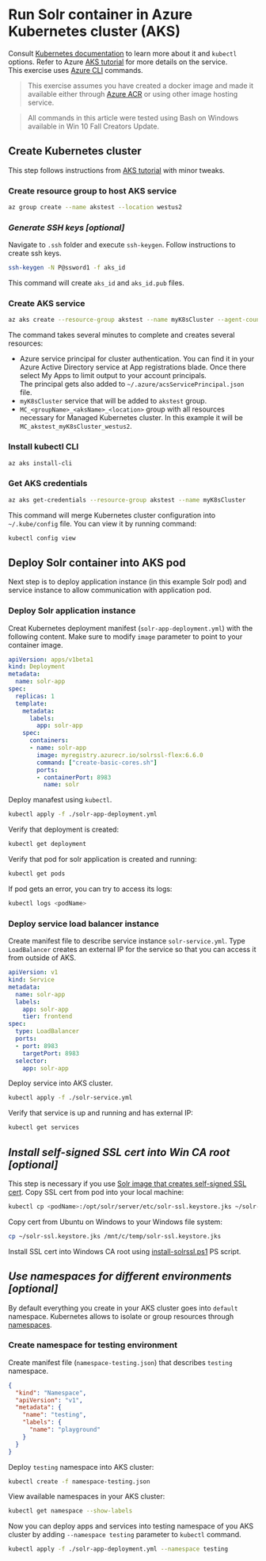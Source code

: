 # Run Solr container in Azure Kubernetes cluster (AKS)
Consult [Kubernetes documentation][kube-doc] to learn more about it and `kubectl` options. Refer to Azure [AKS tutorial][aks-tutorial] for more details on the service.  
This exercise uses [Azure CLI][az-cli] commands.

>This exercise assumes you have created a docker image and made it available either through [Azure ACR][acr-article] or using other image hosting service.

>All commands in this article were tested using Bash on Windows available in Win 10 Fall Creators Update.

## Create Kubernetes cluster
This step follows instructions from [AKS tutorial][aks-tutorial] with minor tweaks. 

### Create resource group to host AKS service
```bash
az group create --name akstest --location westus2
```

### _Generate SSH keys [optional]_
Navigate to `.ssh` folder and execute `ssh-keygen`. Follow instructions to create ssh keys.
```bash
ssh-keygen -N P@ssword1 -f aks_id
```
This command will create `aks_id` and `aks_id.pub` files.

### Create AKS service
```bash
az aks create --resource-group akstest --name myK8sCluster --agent-count 1 --ssh-key-value ~/.ssh/aks_id.pub
```
The command takes several minutes to complete and creates several resources:
* Azure service principal for cluster authentication. You can find it in your Azure Active Directory service at App registrations blade. Once there select My Apps to limit output to your account principals.  
The principal gets also added to `~/.azure/acsServicePrincipal.json` file.
* `myK8sCluster` service that will be added to `akstest` group.
* `MC_<groupName>_<aksName>_<location>` group with all resources necessary for Managed Kubernetes cluster. In this example it will be `MC_akstest_myK8sCluster_westus2`.

### Install kubectl CLI
```bash
az aks install-cli
```

### Get AKS credentials
```bash
az aks get-credentials --resource-group akstest --name myK8sCluster
```
This command will merge Kubernetes cluster configuration into `~/.kube/config` file. You can view it by running command:
```bash
kubectl config view
```

## Deploy Solr container into AKS pod
Next step is to deploy application instance (in this example Solr pod) and service instance to allow communication with application pod.

### Deploy Solr application instance
Creat Kubernetes deployment manifest (`solr-app-deployment.yml`) with the following content. Make sure to modify `image` parameter to point to your container image.
```yaml
apiVersion: apps/v1beta1
kind: Deployment
metadata:
  name: solr-app
spec:
  replicas: 1
  template:
    metadata:
      labels:
        app: solr-app
    spec:
      containers:
      - name: solr-app
        image: myregistry.azurecr.io/solrssl-flex:6.6.0
        command: ["create-basic-cores.sh"]
        ports:
        - containerPort: 8983
          name: solr
```
Deploy manafest using `kubectl`.
```bash
kubectl apply -f ./solr-app-deployment.yml
```
Verify that deployment is created:
```bash
kubectl get deployment
```
Verify that pod for solr application is created and running:
```bash
kubectl get pods
```
If pod gets an error, you can try to access its logs:
```bash
kubectl logs <podName>
```

### Deploy service load balancer instance
Create manifest file to describe service instance `solr-service.yml`. Type `LoadBalancer` creates an external IP for the service so that you can access it from outside of AKS.
```yaml
apiVersion: v1
kind: Service
metadata:
  name: solr-app
  labels:
    app: solr-app
    tier: frontend
spec:
  type: LoadBalancer
  ports:
  - port: 8983
    targetPort: 8983
  selector:
    app: solr-app
```
Deploy service into AKS cluster.
```bash
kubectl apply -f ./solr-service.yml
```
Verify that service is up and running and has external IP:
```bash
kubectl get services
```

## _Install self-signed SSL cert into Win CA root [optional]_
This step is necessary if you use [Solr image that creates self-signed SSL cert][solrssl-flex]. 
Copy SSL cert from pod into your local machine:
```bash
kubectl cp <podName>:/opt/solr/server/etc/solr-ssl.keystore.jks ~/solr-ssl.keystore.jks
```
Copy cert from Ubuntu on Windows to your Windows file system:
```bash
cp ~/solr-ssl.keystore.jks /mnt/c/temp/solr-ssl.keystore.jks
```
Install SSL cert into Windows CA root using [install-solrssl.ps1](https://gist.github.com/ivansharamok/6d22cde83944117c349d247137f10100) PS script.

## _Use namespaces for different environments [optional]_
By default everything you create in your AKS cluster goes into `default` namespace. Kubernetes allows to isolate or group resources through [namespaces][kube-namespaces].  
### Create namespace for testing environment
Create manifest file (`namespace-testing.json`) that describes `testing` namespace.
```json
{
  "kind": "Namespace",
  "apiVersion": "v1",
  "metadata": {
    "name": "testing",
    "labels": {
      "name": "playground"
    }
  }
}
```
Deploy `testing` namespace into AKS cluster:
```bash
kubectl create -f namespace-testing.json
```
View available namespaces in your AKS cluster:
```bash
kubectl get namespace --show-labels
```
Now you can deploy apps and services into testing namespace of you AKS cluster by adding `--namespace testing` parameter to `kubectl` command.
```bash
kubectl apply -f ./solr-app-deployment.yml --namespace testing
```


[kube-doc]: https://kubernetes.io/docs/home/
[aks-tutorial]: https://docs.microsoft.com/en-us/azure/aks/kubernetes-walkthrough
[acr-article]: ./run-your-container-in-azure.md
[az-cli]: https://docs.microsoft.com/en-us/cli/azure/install-azure-cli?view=azure-cli-latest
[solrssl-flex]: ./flexible-solr-container-image-for-sitecore.md
[kube-namespaces]: https://kubernetes.io/docs/tasks/administer-cluster/namespaces-walkthrough/